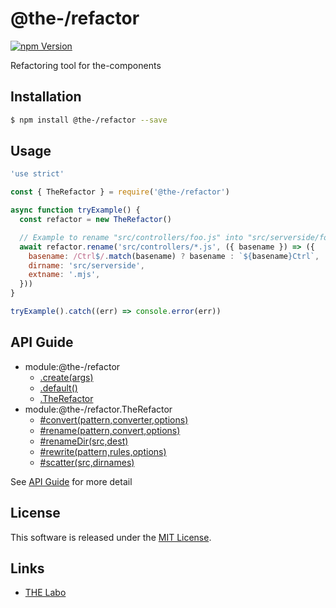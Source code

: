 @the-/refactor
==========

<!---
This file is generated by the-tmpl. Do not update manually.
--->

<!-- Badge Start -->
<a name="badges"></a>

[![npm Version][bd_npm_shield_url]][bd_npm_url]

[bd_repo_url]: https://github.com/the-labo/the
[bd_travis_url]: http://travis-ci.org/the-labo/the
[bd_travis_shield_url]: http://img.shields.io/travis/the-labo/the.svg?style=flat
[bd_travis_com_url]: http://travis-ci.com/the-labo/the
[bd_travis_com_shield_url]: https://api.travis-ci.com/the-labo/the.svg?token=
[bd_license_url]: https://github.com/the-labo/the/blob/master/LICENSE
[bd_npm_url]: http://www.npmjs.org/package/@the-/refactor
[bd_npm_shield_url]: http://img.shields.io/npm/v/@the-/refactor.svg?style=flat
[bd_standard_url]: http://standardjs.com/
[bd_standard_shield_url]: https://img.shields.io/badge/code%20style-standard-brightgreen.svg

<!-- Badge End -->


<!-- Description Start -->
<a name="description"></a>

Refactoring tool for the-components

<!-- Description End -->


<!-- Overview Start -->
<a name="overview"></a>




<!-- Overview End -->


<!-- Sections Start -->
<a name="sections"></a>

<!-- Section from "doc/readme/01.Installation.md.hbs" Start -->

<a name="section-doc-readme-01-installation-md"></a>

Installation
-----

```bash
$ npm install @the-/refactor --save
```


<!-- Section from "doc/readme/01.Installation.md.hbs" End -->

<!-- Section from "doc/readme/02.Usage.md.hbs" Start -->

<a name="section-doc-readme-02-usage-md"></a>

Usage
---------

```javascript
'use strict'

const { TheRefactor } = require('@the-/refactor')

async function tryExample() {
  const refactor = new TheRefactor()

  // Example to rename "src/controllers/foo.js" into "src/serverside/fooCtrl.mjs"
  await refactor.rename('src/controllers/*.js', ({ basename }) => ({
    basename: /Ctrl$/.match(basename) ? basename : `${basename}Ctrl`,
    dirname: 'src/serverside',
    extname: '.mjs',
  }))
}

tryExample().catch((err) => console.error(err))

```


<!-- Section from "doc/readme/02.Usage.md.hbs" End -->


<!-- Sections Start -->

<a name="api"></a>

## API Guide


- module:@the-/refactor
  - [.create(args)](./doc/api/api.md#module_@the-/refactor.create)
  - [.default()](./doc/api/api.md#module_@the-/refactor.default)
  - [.TheRefactor](./doc/api/api.md#module_@the-/refactor.TheRefactor)
- module:@the-/refactor.TheRefactor
  - [#convert(pattern,converter,options)](./doc/api/api.md#module_@the-/refactor.TheRefactor#convert)
  - [#rename(pattern,convert,options)](./doc/api/api.md#module_@the-/refactor.TheRefactor#rename)
  - [#renameDir(src,dest)](./doc/api/api.md#module_@the-/refactor.TheRefactor#renameDir)
  - [#rewrite(pattern,rules,options)](./doc/api/api.md#module_@the-/refactor.TheRefactor#rewrite)
  - [#scatter(src,dirnames)](./doc/api/api.md#module_@the-/refactor.TheRefactor#scatter)

See [API Guide](./doc/api/api.md) for more detail


<!-- LICENSE Start -->
<a name="license"></a>

License
-------
This software is released under the [MIT License](https://github.com/the-labo/the/blob/master/LICENSE).

<!-- LICENSE End -->


<!-- Links Start -->
<a name="links"></a>

Links
------

+ [THE Labo][the_labo_url]

[the_labo_url]: https://github.com/the-labo

<!-- Links End -->
